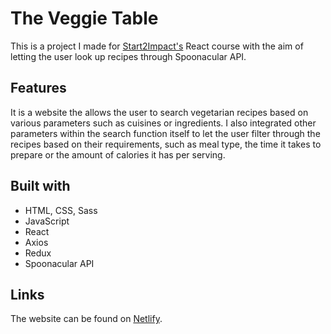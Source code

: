 # The Veggie Table 
This is a project I made for  [Start2Impact's](https://www.start2impact.it/) React course with the aim of letting the user look up recipes through Spoonacular API.

## Features 
It is a website the allows the user to search vegetarian recipes based on various parameters such as cuisines or ingredients. I also integrated other parameters within the search function itself to let the user filter through the recipes based on their requirements, such as meal type, the time it takes to prepare or the amount of calories it has per serving. 


## Built with 
- HTML, CSS, Sass
- JavaScript
- React
- Axios
- Redux 
- Spoonacular API

## Links
The website can be found on [Netlify](https://progetto-react-amna.netlify.app/). 





